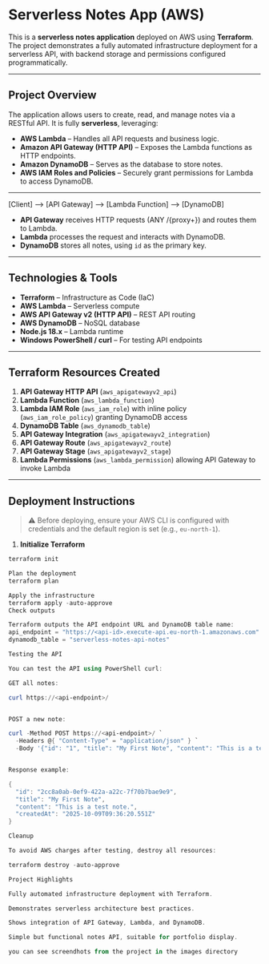 # Serverless Notes App (AWS)

This is a **serverless notes application** deployed on AWS using **Terraform**.  
The project demonstrates a fully automated infrastructure deployment for a serverless API, with backend storage and permissions configured programmatically.

---

## Project Overview

The application allows users to create, read, and manage notes via a RESTful API. It is fully **serverless**, leveraging:

- **AWS Lambda** – Handles all API requests and business logic.
- **Amazon API Gateway (HTTP API)** – Exposes the Lambda functions as HTTP endpoints.
- **Amazon DynamoDB** – Serves as the database to store notes.
- **AWS IAM Roles and Policies** – Securely grant permissions for Lambda to access DynamoDB.

---

[Client] --> [API Gateway] --> [Lambda Function] --> [DynamoDB]

- **API Gateway** receives HTTP requests (ANY /{proxy+}) and routes them to Lambda.
- **Lambda** processes the request and interacts with DynamoDB.
- **DynamoDB** stores all notes, using `id` as the primary key.

---

## Technologies & Tools

- **Terraform** – Infrastructure as Code (IaC)
- **AWS Lambda** – Serverless compute
- **AWS API Gateway v2 (HTTP API)** – REST API routing
- **AWS DynamoDB** – NoSQL database
- **Node.js 18.x** – Lambda runtime
- **Windows PowerShell / curl** – For testing API endpoints

---

## Terraform Resources Created

1. **API Gateway HTTP API** (`aws_apigatewayv2_api`)
2. **Lambda Function** (`aws_lambda_function`)
3. **Lambda IAM Role** (`aws_iam_role`) with inline policy (`aws_iam_role_policy`) granting DynamoDB access
4. **DynamoDB Table** (`aws_dynamodb_table`)
5. **API Gateway Integration** (`aws_apigatewayv2_integration`)
6. **API Gateway Route** (`aws_apigatewayv2_route`)
7. **API Gateway Stage** (`aws_apigatewayv2_stage`)
8. **Lambda Permissions** (`aws_lambda_permission`) allowing API Gateway to invoke Lambda

---

## Deployment Instructions

> ⚠️ Before deploying, ensure your AWS CLI is configured with credentials and the default region is set (e.g., `eu-north-1`).

1. **Initialize Terraform**

```powershell
terraform init

Plan the deployment
terraform plan

Apply the infrastructure
terraform apply -auto-approve
Check outputs

Terraform outputs the API endpoint URL and DynamoDB table name:
api_endpoint = "https://<api-id>.execute-api.eu-north-1.amazonaws.com"
dynamodb_table = "serverless-notes-api-notes"

Testing the API

You can test the API using PowerShell curl:

GET all notes:

curl https://<api-endpoint>/


POST a new note:

curl -Method POST https://<api-endpoint>/ `
  -Headers @{ "Content-Type" = "application/json" } `
  -Body '{"id": "1", "title": "My First Note", "content": "This is a test note."}'


Response example:

{
  "id": "2cc8a0ab-0ef9-422a-a22c-7f70b7bae9e9",
  "title": "My First Note",
  "content": "This is a test note.",
  "createdAt": "2025-10-09T09:36:20.551Z"
}

Cleanup

To avoid AWS charges after testing, destroy all resources:

terraform destroy -auto-approve

Project Highlights

Fully automated infrastructure deployment with Terraform.

Demonstrates serverless architecture best practices.

Shows integration of API Gateway, Lambda, and DynamoDB.

Simple but functional notes API, suitable for portfolio display.

you can see screendhots from the project in the images directory